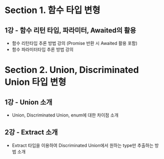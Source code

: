 # Section 1. 함수 타입 변형

## 1강 - 함수 리턴 타입, 파라미터, Awaited의 활용
 - 함수 리턴타입 추론 방법 강의 (Promise 반환 시 Awaited 활용 포함)
 - 함수 파라미터타입 추론 방법 강의

# Section 2. Union, Discriminated Union 타입 변형

## 1강 - Union 소개
  - Union, Discriminated Union, enum에 대한 차이점 소개

## 2강 - Extract 소개
  - Extract 타입을 이용하여 Discriminated Union에서 원하는 type만 추출하는 방법 소개